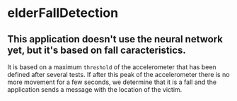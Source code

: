 # elderFallDetection
## This application doesn't use the neural network yet, but it's based on fall caracteristics.
 It is based on a maximum `threshold` of the accelerometer that has been defined after several tests.
 If after this peak of the accelerometer there is no more movement for a few seconds, we determine that it is a
 fall and the application sends a message with the location of the victim.

